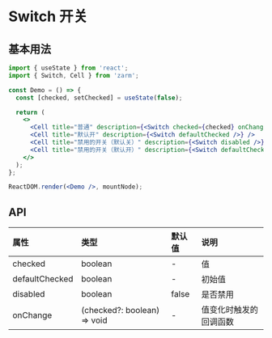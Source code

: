 # Switch 开关

## 基本用法

```jsx
import { useState } from 'react';
import { Switch, Cell } from 'zarm';

const Demo = () => {
  const [checked, setChecked] = useState(false);

  return (
    <>
      <Cell title="普通" description={<Switch checked={checked} onChange={setChecked} />} />
      <Cell title="默认开" description={<Switch defaultChecked />} />
      <Cell title="禁用的开关（默认关）" description={<Switch disabled />} />
      <Cell title="禁用的开关（默认开）" description={<Switch defaultChecked disabled />} />
    </>
  );
};

ReactDOM.render(<Demo />, mountNode);
```

## API

| 属性           | 类型                        | 默认值 | 说明                   |
| :------------- | :-------------------------- | :----- | :--------------------- |
| checked        | boolean                     | -      | 值                     |
| defaultChecked | boolean                     | -      | 初始值                 |
| disabled       | boolean                     | false  | 是否禁用               |
| onChange       | (checked?: boolean) => void | -      | 值变化时触发的回调函数 |
